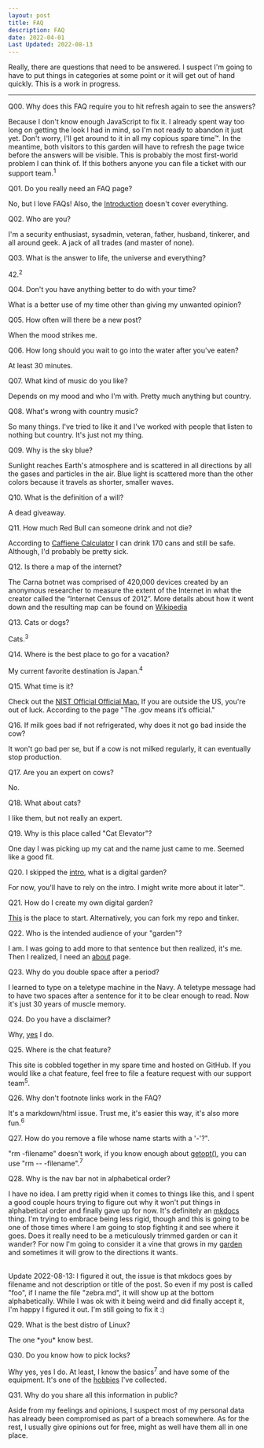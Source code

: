 ```yaml
---
layout: post
title: FAQ
description: FAQ
date: 2022-04-01
Last Updated: 2022-08-13
---
```


Really, there are questions that need to be answered. I suspect I'm going to have to put things in categories at some point or it will get out of hand quickly.  This is a work in progress.

***

<p class="accordion">Q00. Why does this FAQ require you to hit refresh again to see the answers?</p>
<div class="panel">Because I don't know enough JavaScript to fix it. I already spent way too long on getting the look I had in mind, so I'm not ready to abandon it just yet. Don't worry, I'll get around to it in all my copious spare time™.  In the meantime, both visitors to this garden will have to refresh the page twice before the answers will be visible. This is probably the most first-world problem I can think of. If this bothers anyone you can file a ticket with our support team.<sup>1</sup></div> 

<p class="accordion">Q01. Do you really need an FAQ page?</p>
<div class="panel" id="Q01">No, but I love FAQs!  Also, the <a href="/">Introduction</a> doesn't cover everything.</div>

<p class="accordion">Q02. Who are you?</p>
<div class="panel">I'm a security enthusiast, sysadmin, veteran, father, husband, tinkerer, and all around geek. A jack of all trades (and master of none).</div>

<p class="accordion">Q03. What is the answer to life, the universe and everything?</p>
<div class="panel">42.<sup>2<sup></div>

<p class="accordion">Q04. Don't you have anything better to do with your time?</p>
<div class="panel">What is a better use of my time other than giving my unwanted opinion?</div>

<p class="accordion">Q05. How often will there be a new post?</p>
<div class="panel">When the mood strikes me.</div>

<p class="accordion">Q06. How long should you wait to go into the water after you've eaten?</p>
<div class="panel">At least 30 minutes.</div>

<p class="accordion">Q07. What kind of music do you like?</p>
<div class="panel">Depends on my mood and who I'm with.  Pretty much anything but country.</div>

<p class="accordion">Q08. What's wrong with country music?</p>
<div class="panel">So many things. I've tried to like it and I've worked with people that
listen to nothing but country. It's just not my thing.</div>

<p class="accordion">Q09. Why is the sky blue?</p>
<div class="panel">Sunlight reaches Earth's atmosphere and is scattered in all directions
by all the gases and particles in the air. Blue light is scattered more
than the other colors because it travels as shorter, smaller waves.</div>

<p class="accordion">Q10. What is the definition of a will?</p>
<div class="panel" id="Q10">A dead giveaway.</div>

<p class="accordion">Q11. How much Red Bull can someone drink and not die?</p>
<div class="panel">According to <a href="https://www.caffeineinformer.com/death-by-caffeine">Caffiene Calculator</a> I can drink 170 cans and still be safe.  Although, I'd probably be pretty sick.</div>

<p class="accordion">Q12. Is there a map of the internet?</p>
<div class="panel">The Carna botnet was comprised of 420,000 devices created by an anonymous researcher to measure the extent of the Internet in what the creator called the “Internet Census of 2012”.  More details about how it went down and the resulting map can be found on <a href="https://en.wikipedia.org/wiki/Carna_botnet">Wikipedia</a></div>

<p class="accordion">Q13. Cats or dogs?</p>
<div class="panel">Cats.<sup>3</sup></div>

<p class="accordion">Q14. Where is the best place to go for a vacation?</p>
<div class="panel">My current favorite destination is Japan.<sup>4</sup></div>

<p class="accordion">Q15. What time is it?</p>
<div class="panel">Check out the <a href="https://www.time.gov/">NIST Official Official Map.</a>  If you are outside the US, you're out of luck.  According to the page "The .gov means it’s official."</div>

<p class="accordion">Q16. If milk goes bad if not refrigerated, why does it not go bad inside the cow?</p>
<div class="panel">It won't go bad per se, but if a cow is not milked regularly, it can eventually stop production.</div>

<p class="accordion">Q17. Are you an expert on cows?</p>
<div class="panel">No.</div>

<p class="accordion">Q18. What about cats? </p>
<div class="panel">I like them, but not really an expert.</div>

<p class="accordion">Q19. Why is this place called "Cat Elevator"?</p>
<div class="panel">One day I was picking up my cat and the name just came to me.  Seemed like a good fit.</div>

<p class="accordion">Q20. I skipped the <a href="/">intro</a>, what is a digital garden?</p>
<div class="panel" id="Q20">For now, you'll have to rely on the intro. I might write more about it later™.</div>

<p class="accordion">Q21. How do I create my own digital garden? </p>
<div class="panel"><a href="https://lyz-code.github.io/blue-book/#make-your-own-digital-garden">This</a> is the place to start.  Alternatively, you can fork my repo and tinker.</div>

<p class="accordion">Q22. Who is the intended audience of your "garden"?</p>
<div class="panel">I am.  I was going to add more to that sentence but then realized, it's me. Then I realized, I need an <a href="/about">about</a> page.</div>

<p class="accordion">Q23. Why do you double space after a period?</p>
<div class="panel">I learned to type on a teletype machine in the Navy.  A teletype message had to have two spaces after a sentence for it to be clear enough to read.  Now it's just 30 years of muscle memory.</div>

<p class="accordion">Q24. Do you have a disclaimer? </p>
<div class="panel">Why, <a href="/about">yes</a> I do.</div>

<p class="accordion">Q25. Where is the chat feature? </p>
<div class="panel">This site is cobbled together in my spare time and hosted on GitHub. If you would like a chat feature, feel free to file a feature request with our support team<sup>5</sup>.</div>

<p class="accordion">Q26. Why don't footnote links work in the FAQ? </p>
<div class="panel">It's a markdown/html issue.  Trust me, it's easier this way, it's also more fun.<sup>6</sup></div>

<p class="accordion">Q27. How do you remove a file whose name starts with a '-'?".</p>
<div class="panel">"rm -filename" doesn't work, if you know enough about <a href="/tech/unix/getopts/">getopt()</a>, you can use "rm -- -filename".<sup>7</sup></div>

<p class="accordion">Q28. Why is the nav bar not in alphabetical order?</p>
<div class="panel">I have no idea.  I am pretty rigid when it comes to things like this, and I spent a good couple hours trying to figure out why it won't put things in alphabetical order and finally gave up for now.  It's definitely an <a href="https://www.mkdocs.org">mkdocs</a> thing.  I'm trying to embrace being less rigid, though and this is going to be one of those times where I am going to stop fighting it and see where it goes.  Does it really need to be a meticulously trimmed garden or can it wander?  For now I'm going to consider it a vine that grows in my <a href="/">garden</a> and sometimes it will grow to the directions it wants. <br><br>

Update 2022-08-13: I figured it out, the issue is that mkdocs goes by filename and not description or title of the post.  So even if my post is called "foo", if I name the file "zebra.md", it will show up at the bottom alphabetically.  While I was ok with it being weird and did finally accept it, I'm happy I figured it out.  I'm still going to fix it :)
</div>

<p class="accordion">Q29. What is the best distro of Linux?</p>
<div class="panel">The one *you* know best.</div>

<p class="accordion">Q30. Do you know how to pick locks?</p>
<div class="panel" id="Q30">Why yes, yes I do. At least, I know the basics<sup>7</sup> and have some of the equipment.  It's one of the <a href="/hobbies">hobbies</a> I've collected.</div>

<p class="accordion">Q31. Why do you share all this information in public?</p>
<div class="panel"></a>Aside from my feelings and opinions, I suspect most of my personal data has already been compromised as part of a breach somewhere.  As for the rest, I usually give opinions out for free, might as well have them all in one place.</div>

[^Q00]: [Q00] To reach our support team, please use the chat feature.
[^Q03]: [Q03] From Hitchhiker's Guide to the Galaxy by Douglas Adams.
[^Q13]: [Q13] I started out as a dog person, but I've had good luck with cats.
[^Q14]: [Q14] I haven't been *everywhere* yet.
[^Q25]: [Q25] See footnote for Q00 above.
[^Q26]: [Q26] Fun, as in, not my problem.
[^Q30]: [Q30] I've picked a Master Lock #3 -> #6 and a few others.  Best thing to do while on a long call!

<script>
window.onload = function(event) { 

var acc = document.getElementsByClassName("accordion");
var panel = document.getElementsByClassName('panel');

for (var i = 0; i < acc.length; i++) {
    acc[i].onclick = function() {
        var setClasses = !this.classList.contains('active');
        setClass(acc, 'active', 'remove');
        setClass(panel, 'show', 'remove');

        if (setClasses) {
            this.classList.toggle("active");
            this.nextElementSibling.classList.toggle("show");
        }
    }
}

function setClass(els, className, fnName) {
    for (var i = 0; i < els.length; i++) {
        els[i].classList[fnName](className);
    }
}

};

</script>

